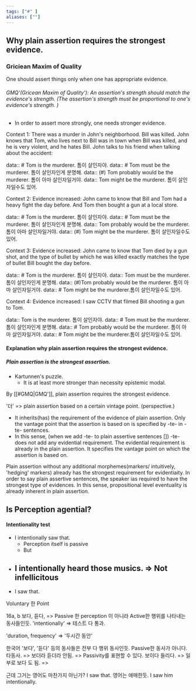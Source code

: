 ```yaml
---
tags: ["#" ]
aliases: [""]
---
```


## Why plain assertion requires the strongest evidence. 

### Griciean Maxim of Quality
One should assert things only when one has appropriate evidence.

###### GMQ'(Gricean Maxim of Quality'): An assertion's strength should match the evidence's strength. (The assertion's strength must be proportional to one's evidence's strength. )
- In order to assert more strongly, one needs stronger evidence.

Context 1: There was a murder in John's neighborhood. Bill was killed. John knows that Tom, who lives next to Bill was in town when Bill was killed, and he is very violent, and he hates Bill. John talks to his friend when talking about the accident: 

data:: # Tom is the murderer. 톰이 살인자야. 
data:: # Tom must be the murderer. 톰이 살인자인게 분명해.
data:: (#) Tom probably would be the murderer. 톰이 아마 살인자일거야.
data::  Tom might be the murderer. 톰이 살인자일수도 있어. 

Context 2: Evidence increased: John came to know that Bill and Tom had a heavy fight the day before. And Tom then bought a gun at a local store.

data:: # Tom is the murderer. 톰이 살인자야.
data:: # Tom must be the murderer. 톰이 살인자인게 분명해.
data:: Tom probably would be the murderer. 톰이 아마 살인자일거야.
data:: (#) Tom might be the murderer. 톰이 살인자일수도 있어. 

Context 3: Evidence increased: John came to know that Tom died by a gun shot, and the type of bullet by which he was killed exactly matches the type of bullet Bill bought the day before. 

data:: # Tom is the murderer. 톰이 살인자야.
data:: Tom must be the murderer. 톰이 살인자인게 분명해.
data:: (#)Tom probably would be the murderer. 톰이 아마 살인자일거야.
data:: # Tom might be the murderer.톰이 살인자일수도 있어. 

Context 4: Evidence increased: I saw CCTV that filmed Bill shooting a gun to Tom. 

data:: Tom is the murderer. 톰이 살인자야.
data:: # Tom must be the murderer. 톰이 살인자인게 분명해.
data:: # Tom probably would be the murderer. 톰이 아마 살인자일거야.
data:: # Tom might be the murderer.톰이 살인자일수도 있어. 

#### Explanation why plain assertion requires the strongest evidence. 

##### Plain assertion is the strongest assertion. 
- Kartunnen's puzzle.
	- It is at least more stronger than necessity epistemic modal.

By [[#GMQ|GMQ']], plain assertion requires the strongest evidence.

'더' => plain assertion based on a certain vintage point. (perspective.)
- It inherits(has) the requirement of the evidence of plain assertion. Only the vantage point that the assertion is based on is specified by -te- in -te- sentences.
- In this sense, (when we add -te- to plain assertive sentences []) -te- does not add any evidential requirement. The evidential requirement is already in the plain assertion. It specifies the vantage point on which the assertion is based on. 

Plain assertion without any additional morphemes(markers/ intuitively, 'hedging' markers) already has the strongest requirement for evidentiaity. In order to say plain assertive sentences, the speaker ias required to have the strongest type of evidences. In this sense, propositional level eventuality is already inherent in plain assertion. 

## Is Perception agential?
#### Intentionality test
- I intentionally saw that.
	- Perception itself is passive
	- But 
- I intentionally heard those musics.  => Not infellicitous
	- 
- I saw that.

Voluntary 한 Point

16a, b
보다, 듣다, 
=> Passive 한 perception 이 아니라 Active한 행위를 나타내는 동사들인듯.
'intentionally'
=> 테스트 다 통과. 



'duration, frequency'
=> '두시간 동안'


한국어 '보다', '듣다' 등의 동사들은 전부 다 행위 동사인듯. Passive한 동사가 아니다. 타동사. 
=> 보더라 듣더라 안됨. 
=> Passivity를 표현할 수 있다. 보이다 들리다. 
=> 일부로 보다 도 됨. 
=> 

근데 그거는 영어도 마찬가지 아닌가? I saw that. 
영어는 애매한듯. I saw him intentionally. 